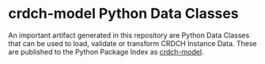 # crdch-model Python Data Classes

An important artifact generated in this repository are Python Data Classes
that can be used to load, validate or transform CRDCH Instance Data. These
are published to the Python Package Index as 
[crdch-model](https://pypi.org/project/crdch-model/).

